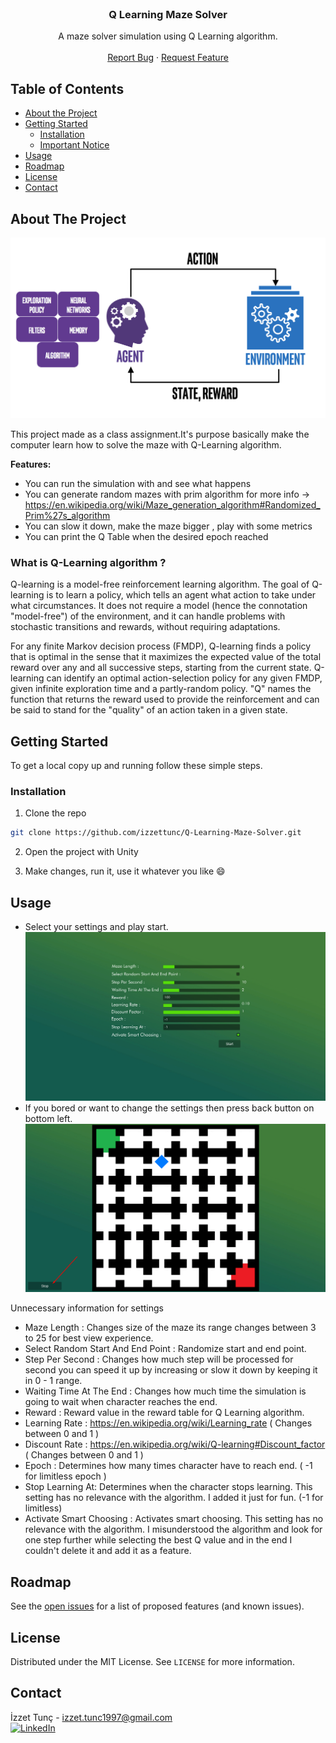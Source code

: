 <br />
<p align="center">

  <h3 align="center">Q Learning Maze Solver</h3>

  <p align="center">
    A maze solver simulation using Q Learning algorithm.
    <br />
    <br />
    <a href="https://github.com/izzettunc/Q-Learning-Maze-Solver/issues">Report Bug</a>
    ·
    <a href="https://github.com/izzettunc/Q-Learning-Maze-Solver/issues">Request Feature</a>
  </p>
</p>



<!-- TABLE OF CONTENTS -->
## Table of Contents

* [About the Project](#about-the-project)
* [Getting Started](#getting-started)
  * [Installation](#installation)
  * [Important Notice](#important-notice)
* [Usage](#usage)
* [Roadmap](#roadmap)
* [License](#license)
* [Contact](#contact)



<!-- ABOUT THE PROJECT -->
## About The Project

![Product Name Screen Shot][product-screenshot]

This project made as a class assignment.It's purpose basically make the computer learn how to solve the maze with Q-Learning algorithm.

**Features:**

* You can run the simulation with and see what happens
* You can generate random mazes with prim algorithm for more info -> https://en.wikipedia.org/wiki/Maze_generation_algorithm#Randomized_Prim%27s_algorithm
* You can slow it down, make the maze bigger , play with some metrics
* You can print the Q Table when the desired epoch reached

### What is Q-Learning algorithm ?

Q-learning is a model-free reinforcement learning algorithm. The goal of Q-learning is to learn a policy, which tells an agent what action to take under what circumstances. It does not require a model (hence the connotation "model-free") of the environment, and it can handle problems with stochastic transitions and rewards, without requiring adaptations.

For any finite Markov decision process (FMDP), Q-learning finds a policy that is optimal in the sense that it maximizes the expected value of the total reward over any and all successive steps, starting from the current state. Q-learning can identify an optimal action-selection policy for any given FMDP, given infinite exploration time and a partly-random policy. "Q" names the function that returns the reward used to provide the reinforcement and can be said to stand for the "quality" of an action taken in a given state.

<!-- GETTING STARTED -->
## Getting Started

To get a local copy up and running follow these simple steps.

### Installation

1.  Clone the repo
```sh
git clone https://github.com/izzettunc/Q-Learning-Maze-Solver.git
```
2. Open the project with Unity

3. Make changes, run it, use it whatever you like :smile:

<!-- USAGE EXAMPLES -->
## Usage

* Select your settings and play start.
![Application Screen Shot][settings-screenshot]
* If you bored or want to change the settings then press back button on bottom left.
![Application Screen Shot][simulation-screenshot]

Unnecessary information for settings

* Maze Length : Changes size of the maze its range changes between 3 to 25 for best view experience.
* Select Random Start And End Point : Randomize start and end point.
* Step Per Second : Changes how much step will be processed for second you can speed it up by increasing or slow it down by keeping it in 0 - 1 range.
* Waiting Time At The End : Changes how much time the simulation is going to wait when character reaches the end.
* Reward : Reward value in the reward table for Q Learning algorithm.
* Learning Rate : https://en.wikipedia.org/wiki/Learning_rate ( Changes between 0 and 1 )
* Discount Rate : https://en.wikipedia.org/wiki/Q-learning#Discount_factor ( Changes between 0 and 1 )
* Epoch : Determines how many times character have to reach end. ( -1 for limitless epoch )
* Stop Learning At: Determines when the character stops learning. This setting has no relevance with the algorithm. I added it just for fun. (-1 for limitless)
* Activate Smart Choosing : Activates smart choosing. This setting has no relevance with the algorithm. I misunderstood the algorithm and look for one step further while selecting the best Q value and in the end I couldn't delete it and add it as a feature.

<!-- ROADMAP -->
## Roadmap

See the [open issues](https://github.com/izzettunc/Q-Learning-Maze-Solver/issues) for a list of proposed features (and known issues).

<!-- LICENSE -->
## License

Distributed under the MIT License. See `LICENSE` for more information.

<!-- CONTACT -->
## Contact

İzzet Tunç - izzet.tunc1997@gmail.com
<br>
[![LinkedIn][linkedin-shield]][linkedin-url]

[linkedin-shield]: https://img.shields.io/badge/-LinkedIn-black.svg?style=flat-square&logo=linkedin&colorB=555
[linkedin-url]: https://www.linkedin.com/in/izzettunc
[product-screenshot]: data/screenshots/header.png
[settings-screenshot]: data/screenshots/settings.png
[simulation-screenshot]: data/screenshots/simulation.png
